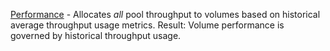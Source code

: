 [Performance](https://github.com/tvanroo/public-anf-toolbox/blob/main/ANF%20QoS%20Performance/ANF-QoS-Autoscale-PerformanceBased.ps1)
    - Allocates _all_ pool throughput to volumes based on historical average throughput usage metrics. Result: Volume performance is governed by historical throughput usage.